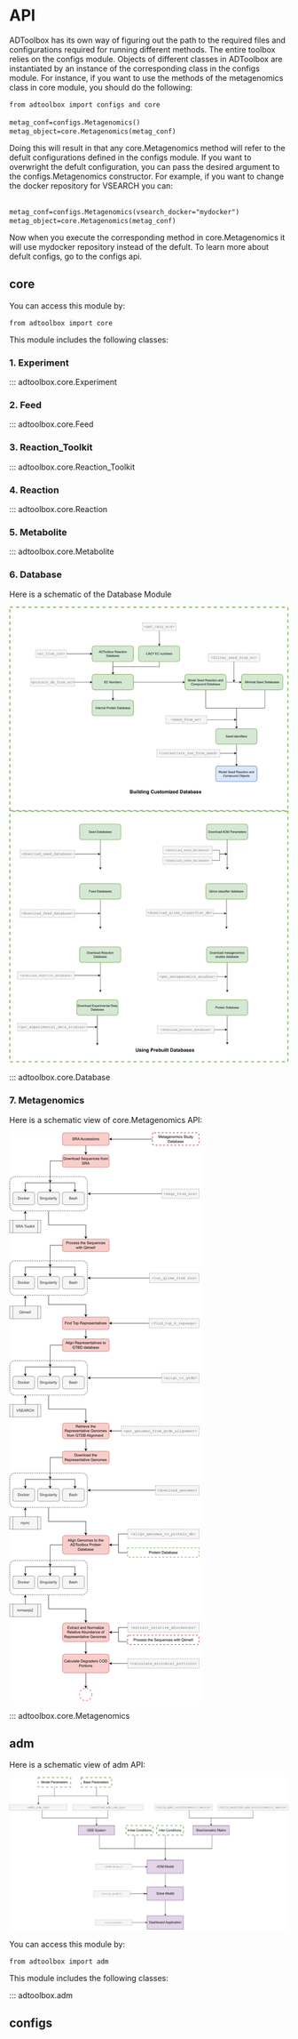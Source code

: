 # API

ADToolbox has its own way of figuring out the path to the required files and configurations required for running different methods. The entire toolbox relies on the configs module. Objects of different classes in ADToolbox are instantiated by an instance
of the corresponding class in the configs module. For instance, if you want to use the methods of the metagenomics class in core module, you should do the following:

```
from adtoolbox import configs and core

metag_conf=configs.Metagenomics() 
metag_object=core.Metagenomics(metag_conf)

```

Doing this will result in that any core.Metagenomics method will refer to the defult configurations defined in the configs module. If you want to overwright the defult configuration, you can pass the desired argument to the configs.Metagenomics constructor. For example, if you want to change the docker repository for VSEARCH
you can:

```

metag_conf=configs.Metagenomics(vsearch_docker="mydocker") 
metag_object=core.Metagenomics(metag_conf)

```

Now when you execute the corresponding method in core.Metagenomics it will use mydocker repository instead of the defult. To learn more about defult configs, go to the configs api.

## core
You can access this module by:

```
from adtoolbox import core 

```
This module includes the following classes:

### 1. Experiment
::: adtoolbox.core.Experiment

### 2. Feed
::: adtoolbox.core.Feed

### 3. Reaction_Toolkit

::: adtoolbox.core.Reaction_Toolkit

### 4. Reaction

::: adtoolbox.core.Reaction

### 5. Metabolite

::: adtoolbox.core.Metabolite

### 6. Database

Here is a schematic of the Database Module

![database](Database.svg)

::: adtoolbox.core.Database

### 7. Metagenomics

Here is a schematic view of core.Metagenomics API:

![schema](Metagenomics.svg)

::: adtoolbox.core.Metagenomics


## adm

Here is a schematic view of adm API:

![adm](ADM.svg)

You can access this module by:

```
from adtoolbox import adm 

```
This module includes the following classes:

::: adtoolbox.adm

## configs
